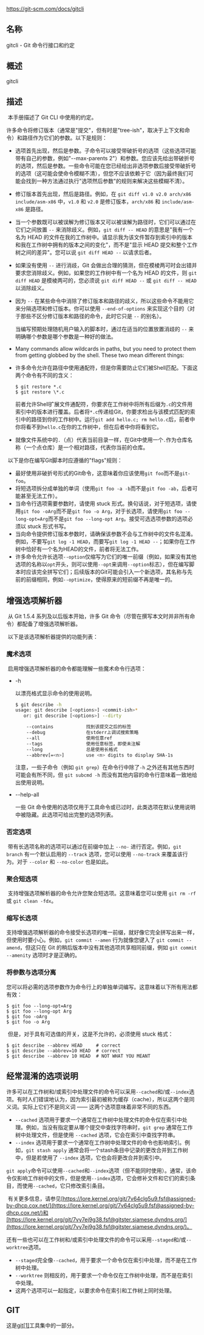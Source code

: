 https://git-scm.com/docs/gitcli

## 名称

gitcli - Git 命令行接口和约定

## 概述

gitcli

## 描述

​	本手册描述了 Git CLI 中使用的约定。

​	许多命令将修订版本（通常是"提交"，但有时是"tree-ish"，取决于上下文和命令）和路径作为它们的参数。以下是规则：

- 选项首先出现，然后是参数。子命令可以接受带破折号的选项（这些选项可能带有自己的参数，例如"--max-parents 2"）和参数。您应该先给出带破折号的选项，然后是参数。一些命令可能在您已经给出非选项参数后接受带破折号的选项（这可能会使命令模糊不清），但您不应该依赖于它（因为最终我们可能会找到一种方法通过执行"选项然后参数"的规则来解决这些模糊不清）。

- 修订版本首先出现，然后是路径。例如，在 `git diff v1.0 v2.0 arch/x86 include/asm-x86` 中，`v1.0` 和 `v2.0` 是修订版本，`arch/x86` 和 `include/asm-x86` 是路径。

- 当一个参数既可以被误解为修订版本又可以被误解为路径时，它们可以通过在它们之间放置 `--` 来消除歧义。例如，`git diff -- HEAD` 的意思是"我有一个名为 HEAD 的文件在我的工作树中。请显示我为该文件暂存到索引中的版本和我在工作树中拥有的版本之间的变化"，而不是"显示 HEAD 提交和整个工作树之间的差异"。您可以说 `git diff HEAD --` 以请求后者。

- 如果没有使用 `--` 进行消歧，Git 会做出合理的猜测，但在模棱两可时会出错并要求您消除歧义。例如，如果您的工作树中有一个名为 HEAD 的文件，则 `git diff HEAD` 是模棱两可的，您必须说 `git diff HEAD --` 或 `git diff -- HEAD` 以消除歧义。

- 因为 `--` 在某些命令中消除了修订版本和路径的歧义，所以这些命令不能用它来分隔选项和修订版本。你可以使用 `--end-of-options` 来实现这个目的（对于那些不区分修订版本和路径的命令，此时它只是 `--` 的别名）。

  当编写预期处理随机用户输入的脚本时，通过在适当的位置放置消歧的 `--` 来明确哪个参数是哪个参数是一种好的做法。

- Many commands allow wildcards in paths, but you need to protect them from getting globbed by the shell. These two mean different things:

- 许多命令允许在路径中使用通配符，但是你需要防止它们被Shell匹配。下面这两个命令有不同的含义：

  ```
  $ git restore *.c
  $ git restore \*.c
  ```

  前者允许Shell扩展文件通配符，你要求在工作树中将所有后缀为`.c`的文件用索引中的版本进行覆盖。后者将`*.c`传递给Git，你要求检出与该模式匹配的索引中的路径到你的工作树中。运行`git add hello.c; rm hello.c`后，前者中你将看不到`hello.c`在你的工作树中，但在后者中你将看到它。

- 就像文件系统中的`.`（点）代表当前目录一样，在Git中使用一个`.`作为仓库名称（一个点仓库）是一个相对路径，代表你当前的仓库。


​	以下是你在编写Git脚本时应遵循的"flags"规则：

- 最好使用非破折号形式的Git命令，这意味着你应该使用`git foo`而不是`git-foo`。
- 将短选项拆分成单独的单词（使用`git foo -a -b`而不是`git foo -ab`，后者可能甚至无法工作）。
- 当命令行选项需要参数时，请使用 stuck 形式。换句话说，对于短选项，请使用`git foo -oArg`而不是`git foo -o Arg`，对于长选项，请使用`git foo --long-opt=Arg`而不是`git foo --long-opt Arg`。接受可选选项参数的选项必须以 stuck 形式书写。
- 当向命令提供修订版本参数时，请确保该参数不会与工作树中的文件名混淆。例如，不要写`git log -1 HEAD`，而要写`git log -1 HEAD --`；如果你在工作树中恰好有一个名为HEAD的文件，前者将无法工作。
- 许多命令允许长选项`--option`仅缩写为它们的唯一前缀（例如，如果没有其他选项的名称以`opt`开头，则可以使用`--opt`来调用`--option`标志），但在编写脚本时应该完全拼写它们；后续版本的Git可能会引入一个新选项，其名称与先前的前缀相同，例如`--optimize`，使得原来的短前缀不再是唯一的。

## 增强选项解析器 

​	从 Git 1.5.4 系列及以后版本开始，许多 Git 命令（尽管在撰写本文时并非所有命令）都配备了增强选项解析器。

​	以下是该选项解析器提供的功能列表：

### 魔术选项 

​	启用增强选项解析器的命令都能理解一些魔术命令行选项：

- -h

  以漂亮格式显示命令的使用说明。

  ```bash
  $ git describe -h
  usage: git describe [<options>] <commit-ish>*
     or: git describe [<options>] --dirty
  
      --contains            找到该提交之后的标签
      --debug               在stderr上调试搜索策略
      --all                 使用任意ref
      --tags                使用任意标签，即使未注解
      --long                总是使用长格式
      --abbrev[=<n>]        use <n> digits to display SHA-1s
  ```

  注意，一些子命令（例如 `git grep`）在命令行中除了`-h` 之外还有其他东西时可能会有所不同，但 `git subcmd -h` 而没有其他内容的命令行意味着一致地给出使用说明。

- --help-all

  一些 Git 命令使用的选项仅用于工具命令或已过时，此类选项在默认使用说明中被隐藏。此选项可给出完整的选项列表。

### 否定选项 

​	带有长选项名称的选项可以通过在前缀中加上 `--no-` 进行否定。例如，`git branch` 有一个默认启用的 `--track` 选项，您可以使用 `--no-track` 来覆盖该行为。对于 `--color` 和 `--no-color` 也是如此。

### 聚合短选项 

​	支持增强选项解析器的命令允许您聚合短选项。这意味着您可以使用 `git rm -rf` 或 `git clean -fdx`。

### 缩写长选项 

​	支持增强选项解析器的命令接受长选项的唯一前缀，就好像它完全拼写出来一样，但使用时要小心。例如，`git commit --amen` 行为就像您键入了 `git commit --amend`，但这只在 Git 的稍后版本中没有其他选项共享相同前缀，例如 `git commit --amenity` 选项时才是正确的。

### 将参数与选项分离 

​	您可以将必需的选项参数作为命令行上的单独单词编写。这意味着以下所有用法都有效：

```
$ git foo --long-opt=Arg
$ git foo --long-opt Arg
$ git foo -oArg
$ git foo -o Arg
```

​	但是，对于具有可选值的开关，这是不允许的，必须使用 stuck 格式：

```
$ git describe --abbrev HEAD     # correct
$ git describe --abbrev=10 HEAD  # correct
$ git describe --abbrev 10 HEAD  # NOT WHAT YOU MEANT
```

## 经常混淆的选项说明 

​	许多可以在工作树和/或索引中处理文件的命令可以采用`--cached`和/或`--index`选项。有时人们错误地认为，因为索引最初被称为缓存（cache），所以这两个是同义词。实际上它们不是同义词 —— 这两个选项意味着非常不同的东西。

- `--cached` 选项用于要求一个通常在工作树中处理文件的命令仅在索引中处理。例如，当没有指定要从哪个提交中查找字符串时，`git grep` 通常在工作树中处理文件，但是使用 `--cached` 选项，它会在索引中查找字符串。
- `--index` 选项用于要求一个通常在工作树中处理文件的命令也影响索引。例如，`git stash apply` 通常会将一个stash条目中记录的更改合并到工作树中，但是若使用了 `--index` 选项，它也会将更改合并到索引中。

​	`git apply`命令可以使用`--cached`和`--index`选项（但不能同时使用）。通常，该命令仅影响工作树中的文件，但是使用`--index`选项，它会修补文件和它们的索引条目，而使用`--cached`，它只修改索引条目。

​	有关更多信息，请参见[https://lore.kernel.org/git/7v64clg5u9.fsf@assigned-by-dhcp.cox.net/](https://lore.kernel.org/git/7v64clg5u9.fsf@assigned-by-dhcp.cox.net/)和[https://lore.kernel.org/git/7vy7ej9g38.fsf@gitster.siamese.dyndns.org/](https://lore.kernel.org/git/7vy7ej9g38.fsf@gitster.siamese.dyndns.org/)。

​	还有一些也可以在工作树和/或索引中处理文件的命令可以采用`--staged`和/或`--worktree`选项。

- `--staged`完全像`--cached`，用于要求一个命令仅在索引中处理，而不是在工作树中处理。
- `--worktree` 则相反的，用于要求一个命令仅在工作树中处理，而不是在索引中处理。
- 这两个选项可以一起指定，以要求命令在索引和工作树上同时处理。

## GIT

  这是[git[1]](../../Git)工具集中的一部分。